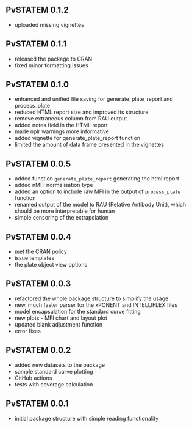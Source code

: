 PvSTATEM 0.1.2
---------------------------------------------------------------
* uploaded missing vignettes

PvSTATEM 0.1.1
---------------------------------------------------------------
* released the package to CRAN
* fixed minor formatting issues

PvSTATEM 0.1.0
---------------------------------------------------------------
* enhanced and unified file saving for generate_plate_report and process_plate
* reduced HTML report size and improved its structure
* remove extraneous column from RAU output
* added notes field in the HTML report
* made nplr warnings more informative
* added vignette for generate_plate_report function
* limited the amount of data frame presented in the vignettes


PvSTATEM 0.0.5
---------------------------------------------------------------
* added function `generate_plate_report` generating the html report
* added nMFI normalisation type
* added an option to include raw MFI in the output of `process_plate` function
* renamed output of the model to RAU (Relative Antibody Unit), which should be more interpretable for human
* simple censoring of the extrapolation


PvSTATEM 0.0.4
---------------------------------------------------------------
* met the CRAN policy
* issue templates
* the plate object view options


PvSTATEM 0.0.3
---------------------------------------------------------------
* refactored the whole package structure to simplify the usage
* new, much faster parser for the xPONENT and INTELLIFLEX files
* model encapsulation for the standard curve fitting
* new plots - MFI chart and layout plot
* updated blank adjustment function
* error fixes


PvSTATEM 0.0.2
---------------------------------------------------------------
* added new datasets to the package
* sample standard curve plotting
* GitHub actions
* tests with coverage calculation


PvSTATEM 0.0.1
---------------------------------------------------------------
* initial package structure with simple reading functionality
